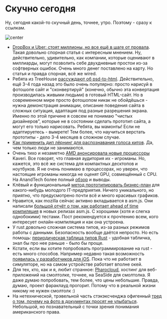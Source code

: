 # Скучно сегодня

Ну, сегодня какой-то скучный день, точнее, утро. Поэтому - сразу к ссылкам.

![center](http://s19.postimg.org/5sfsbmdxf/image.jpg)


* [DropBox и Uber: стоят миллионы, но все ещё в шаге от провала](http://www.wired.com/business/2014/01/dropbox-uber/). Такая довольно спорная статья с интересным мнением. Ну, действительно, удивительно, как компании, которые оценивают в миллиарды, могут позволить себе двухдневные простои из-за софтверных ошибок. Очень много денег поставлено на карту. Но статья и правда спорная, всё же wired.
* Ребята из TreeHouse [рассуждают об psd-to-html](http://blog.teamtreehouse.com/psd-to-html-is-dead). Действительно, ещё 3-4 года назад это было очень популярно: просто нарисуй в фотошопе сайт и "сконвертируй" (конечно, обычно эта конвертация производилась живыми людьми) в готовый HTML-сайт. Но в современном мире просто фотошопом никак не обойдёшься - нужна демонстрация анимации, описание поведения сайта в сложных ситуация, адаптация под разные разрешения экрана. Именно по этой причине я совсем не понимаю "чистых дизайнеров", которые не в состоянии сделать прототип сайта, а могут его только нарисовать. Ребята, вы мамонты! Если не адаптируетесь - вымрете! Тем более, что научиться верстать прототипы - дело 3-4 месяцев в сложном случае.
* [Как применить дип лёрнинг для распознавания голоса китов](http://danielnouri.org/notes/2014/01/10/using-deep-learning-to-listen-for-whales/). Да, чем только люди не занимаются.
* Очень тихо и незаметно [AMD анонсировала новые процессоры](http://venturebeat.com/2014/01/14/amd-launches-kaveri-processors-aimed-at-starting-a-computing-revolution/) Kaveri. Все говорят, что главная аудитория их - игроманы. Но, кажется, это всё же система для компактных десктопов и ноутбуков. Я не очень понимаю в процессорах, но уверен, что настоящие игроманы никогда не оценят GPU, совмещённый с CPU. На AnandTech более полный [обзор](http://www.anandtech.com/show/7677/amd-kaveri-review-a8-7600-a10-7850k) и выводы.
* Клёвый и функциональный [метод прототипировать бизнес-план](http://funded.io) для какого-нибудь молодого IT-предприятия. Ничего уникального, но приятно, что предусмотрено почти всё и много красивых графиков.
* Нравится, как mozilla сейчас активно вкладывается в asm.js. Они написали [большой отчёт о том, как работает ahead of time компиляция](https://blog.mozilla.org/luke/2014/01/14/asm-js-aot-compilation-and-startup-performance/) в новых релизах asm.js. С хорошими (хотя и слегка однобокими) тестами. Пост рекомендуется к прочтению всем, кого интересует онлайн-компиляция и как она устроена.
* У rust довольно сложная система типов, из-за разных режимов работы с данными. Безопасность вообще даётся непросто. Но есть помощь: [периодическая таблица типов Rust](http://cosmic.mearie.org/2014/01/periodic-table-of-rust-types/) - удобная табличка, знал бы про нее раньше - было бы проще.
* Кстати, если вы хотите попробовать программирование на rust - есть много способов. Например недавно такая возможность [появилась у разработчиков для iOS](https://github.com/shilgapira/ObjCrust). Пока что не работает в симуляторе, но на самом устройстве работает вполне окей.
* Для тех, кто, как и я, любит странное: [Pharocloud](http://pharocloud.com/), хостинг для веб-приложений на смолтолке, точнее, на SeaSide для смолтолка. Я даже думаю попробовать, тем более, что цены небольшие. Правда, думаю, проект фараклауд прогорит. Потому что в реальной жизни никому не нужен смолтолк :)
* На нетехнической, трэвельной часть стэкэксченджа офигенный [тред о том, почему на фото в документах просят не улыбаться](http://travel.stackexchange.com/questions/11534/why-are-you-now-required-not-to-smile-in-passport-photos). Небольшой, но познавательный с точки зрения понимания американского права.
